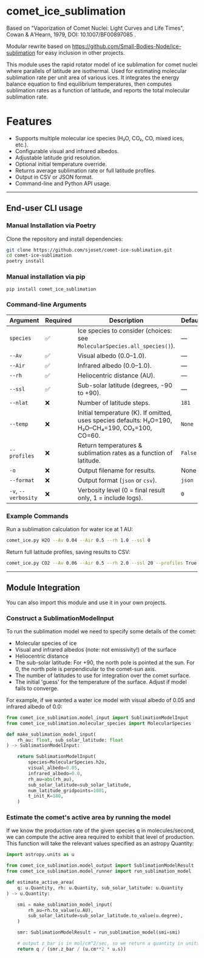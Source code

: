 # comet_ice_sublimation
Based on "Vaporization of Comet Nuclei: Light Curves and Life Times", Cowan & A'Hearn, 1979, DOI: 10.1007/BF00897085 .

Modular rewrite based on https://github.com/Small-Bodies-Node/ice-sublimation for easy inclusion in other projects.

This module uses the rapid rotator model of ice sublimation for comet nuclei where parallels of latitude are isothermal.
Used for estimating molecular sublimation rate per unit area of various ices.
It integrates the energy balance equation to find equilibrium temperatures, then computes sublimation rates as a function of latitude, and reports the total molecular sublimation rate.



# Features
- Supports multiple molecular ice species (H₂O, CO₂, CO, mixed ices, etc.).
- Configurable visual and infrared albedos.
- Adjustable latitude grid resolution.
- Optional initial temperature override.
- Returns average sublimation rate or full latitude profiles.
- Output in CSV or JSON format.
- Command-line and Python API usage.
---

## End-user CLI usage

### Manual Installation via Poetry
Clone the repository and install dependencies:
```bash
git clone https://github.com/sjoset/comet-ice-sublimation.git
cd comet-ice-sublimation
poetry install
```

### Manual installation via pip
```
pip install comet_ice_sublimation
```

### Command-line Arguments
| Argument | Required | Description | Default |
|----------|----------|-------------|---------|
| `species` | ✅ | Ice species to consider (choices: see `MolecularSpecies.all_species()`). | — |
| `--Av` | ✅ | Visual albedo (0.0–1.0). | — |
| `--Air` | ✅ | Infrared albedo (0.0–1.0). | — |
| `--rh` | ✅ | Heliocentric distance (AU). | — |
| `--ssl` | ✅ | Sub-solar latitude (degrees, -90 to +90). | — |
| `--nlat` | ❌ | Number of latitude steps. | `181` |
| `--temp` | ❌ | Initial temperature (K). If omitted, uses species defaults: H₂O=190, H₂O–CH₄=190, CO₂=100, CO=60. | `None` |
| `--profiles` | ❌ | Return temperatures & sublimation rates as a function of latitude. | `False` |
| `-o` | ❌ | Output filename for results. | None |
| `--format` | ❌ | Output format (`json` or `csv`). | `json` |
| `-v`, `--verbosity` | ❌ | Verbosity level (0 = final result only, 1 = include logs). | `0` |

### Example Commands
Run a sublimation calculation for water ice at 1 AU:
```bash
comet_ice.py H2O --Av 0.04 --Air 0.5 --rh 1.0 --ssl 0
```

Return full latitude profiles, saving results to CSV:
```bash
comet_ice.py CO2 --Av 0.06 --Air 0.5 --rh 2.0 --ssl 20 --profiles True -o results.csv --format csv
```

---

## Module Integration

You can also import this module and use it in your own projects.

### Construct a SublimationModelInput
To run the sublimation model we need to specify some details of the comet:
- Molecular species of ice
- Visual and infrared albedos (note: not emissivity!) of the surface
- Heliocentric distance
- The sub-solar latitude: For +90, the north pole is pointed at the sun.  For 0, the north pole is perpendicular to the comet-sun axis.
- The number of latitudes to use for integration over the comet surface.
- The initial 'guess' for the temperature of the surface.  Adjust if model fails to converge.

For example, if we wanted a water ice model with visual albedo of 0.05 and infrared albedo of 0.0:
```python
from comet_ice_sublimation.model_input import SublimationModelInput
from comet_ice_sublimation.molecular_species import MolecularSpecies

def make_sublimation_model_input(
    rh_au: float, sub_solar_latitude: float
) -> SublimationModelInput:

    return SublimationModelInput(
        species=MolecularSpecies.h2o,
        visual_albedo=0.05,
        infrared_albedo=0.0,
        rh_au=abs(rh_au),
        sub_solar_latitude=sub_solar_latitude,
        num_latitude_gridpoints=1001,
        t_init_K=180,
    )
```

### Estimate the comet's active area by running the model
If we know the production rate of the given species q in molecules/second, we can compute the active area required to exhibit that level of production.
This function will take the relevant values specified as an astropy Quantity:
```python
import astropy.units as u

from comet_ice_sublimation.model_output import SublimationModelResult
from comet_ice_sublimation.model_runner import run_sublimation_model

def estimate_active_area(
    q: u.Quantity, rh: u.Quantity, sub_solar_latitude: u.Quantity
) -> u.Quantity:

    smi = make_sublimation_model_input(
        rh_au=rh.to_value(u.AU),
        sub_solar_latitude=sub_solar_latitude.to_value(u.degree),
    )

    smr: SublimationModelResult = run_sublimation_model(smi=smi)

    # output z_bar is in mol/cm^2/sec, so we return a quantity in units of area
    return q / (smr.z_bar / (u.cm**2 * u.s))
```
